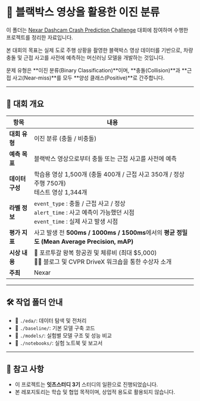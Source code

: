 # 📂 블랙박스 영상을 활용한 이진 분류

이 폴더는 [Nexar Dashcam Crash Prediction Challenge](https://www.kaggle.com/competitions/nexar-collision-prediction) 대회에 참여하며 수행한 프로젝트를 정리한 자료입니다.

본 대회의 목표는 실제 도로 주행 상황을 촬영한 블랙박스 영상 데이터를 기반으로, 차량 충돌 및 근접 사고를 사전에 예측하는 머신러닝 모델을 개발하는 것입니다.

문제 유형은 **이진 분류(Binary Classification)**이며, **충돌(Collision)**과 **근접 사고(Near-miss)**를 모두 **양성 클래스(Positive)**로 간주합니다.

---

## 🏁 대회 개요

| 항목 | 내용 |
|------|------|
| **대회 유형** | 이진 분류 (충돌 / 비충돌) |
| **예측 목표** | 블랙박스 영상으로부터 충돌 또는 근접 사고를 사전에 예측 |
| **데이터 구성** | 학습용 영상 1,500개 (충돌 400개 / 근접 사고 350개 / 정상 주행 750개)<br>테스트 영상 1,344개 |
| **라벨 정보** | `event_type` : 충돌 / 근접 사고 / 정상<br>`alert_time` : 사고 예측이 가능했던 시점<br>`event_time` : 실제 사고 발생 시점 |
| **평가 지표** | 사고 발생 전 **500ms / 1000ms / 1500ms**에서의 **평균 정밀도 (Mean Average Precision, mAP)** |
| **시상 내용** | 🥇 포르투갈 왕복 항공권 및 체류비 (최대 $5,000)<br>🥈🥉 블로그 및 CVPR DriveX 워크숍을 통한 수상자 소개 |
| **주최** | Nexar |

---

## 🛠️ 작업 폴더 안내

- 📁 `./eda/`: 데이터 탐색 및 전처리  
- 📁 `./baseline/`: 기본 모델 구축 코드  
- 📁 `./models/`: 실험별 모델 구조 및 성능 비교  
- 📁 `./notebooks/`: 실험 노트북 및 보고서  

---

## 📌 참고 사항

- 이 프로젝트는 **잇츠스터디 3기** 스터디의 일환으로 진행되었습니다.
- 본 레포지토리는 학습 및 협업 목적이며, 상업적 용도로 활용되지 않습니다.